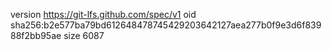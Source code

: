 version https://git-lfs.github.com/spec/v1
oid sha256:b2e577ba79bd612648478745429203642127aea277b0f9e3d6f83988f2bb95ae
size 6087
